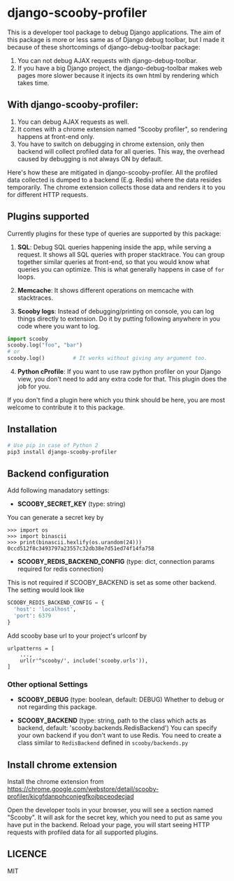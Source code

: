# django-scooby-profiler

This is a developer tool package to debug Django applications.
The aim of this package is more or less same as of Django debug toolbar,
but I made it because of these shortcomings of django-debug-toolbar package:

1) You can not debug AJAX requests with django-debug-toolbar.
2) If you have a big Django project, the django-debug-toolbar makes web pages more slower
because it injects its own html by rendering which takes time.

## With django-scooby-profiler:

1) You can debug AJAX requests as well.
2) It comes with a chrome extension named "Scooby profiler", so rendering happens at front-end only.
3) You have to switch on debugging in chrome extension, only then backend will collect profiled data for all queries.
This way, the overhead caused by debugging is not always ON by default.

Here's how these are mitigated in django-scooby-profiler.
All the profiled data collected is dumped to a backend (E.g. Redis) where the data resides temporarily.
The chrome extension collects those data and renders it to you for different HTTP requests.

## Plugins supported
Currently plugins for these type of queries are supported by this package:

1) **SQL**:
Debug SQL queries happening inside the app, while serving a request. It shows all SQL queries with proper stacktrace.
You can group together similar queries at front-end, so that you would know what queries you can optimize.
This is what generally happens in case of `for` loops.

2) **Memcache**:
It shows different operations on memcache with stacktraces.

3) **Scooby logs**:
Instead of debugging/printing on console, you can log things directly to extension.
Do it by putting following anywhere in you code where you want to log.

```python
import scooby
scooby.log("foo", "bar")
# or
scooby.log()         # It works without giving any argument too.
```

4) **Python cProfile**:
If you want to use raw python profiler on your Django view, you don't need to add any extra code for that.
This plugin does the job for you.

If you don't find a plugin here which you think should be here, you are most welcome to contribute it to this package.

## Installation

```bash
# Use pip in case of Python 2
pip3 install django-scooby-profiler 
```

## Backend configuration

Add following manadatory settings:

* **SCOOBY_SECRET_KEY** (type: string)

You can generate a secret key by
```
>>> import os
>>> import binascii
>>> print(binascii.hexlify(os.urandom(24)))
0ccd512f8c3493797a23557c32db38e7d51ed74f14fa758
```


* **SCOOBY_REDIS_BACKEND_CONFIG** (type: dict, connection params required for redis connection)

This is not required if SCOOBY_BACKEND is set as some other backend.
The setting would look like

```python
SCOOBY_REDIS_BACKEND_CONFIG = {
  'host': 'localhost',
  'port': 6379
}
```

Add scooby base url to your project's urlconf by

```
urlpatterns = [
    ...,
    url(r'^scooby/', include('scooby.urls')),
]
```

### Other optional Settings

* **SCOOBY_DEBUG** (type: boolean, default: DEBUG)
Whether to debug or not regarding this package.

* **SCOOBY_BACKEND** (type: string, path to the class which acts as backend, default: 'scooby.backends.RedisBackend')
You can specify your own backend if you don't want to use Redis.
You need to create a class similar to `RedisBackend` defined in `scooby/backends.py`


## Install chrome extension
Install the chrome extension from https://chrome.google.com/webstore/detail/scooby-profiler/kicgfdanpohconjegfkojbpceodecjad

Open the developer tools in your browser, you will see a section named "Scooby".
It will ask for the secret key, which you need to put as same you have put in the backend.
Reload your page, you will start seeing HTTP requests with profiled data for all supported plugins.

## LICENCE
MIT
